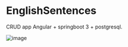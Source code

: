 # EnglishSentences
CRUD app 
Angular + springboot 3 + postgresql.


![image](https://user-images.githubusercontent.com/80157748/224550276-01830499-ae93-459b-a792-5b7d94e3ebac.png)
